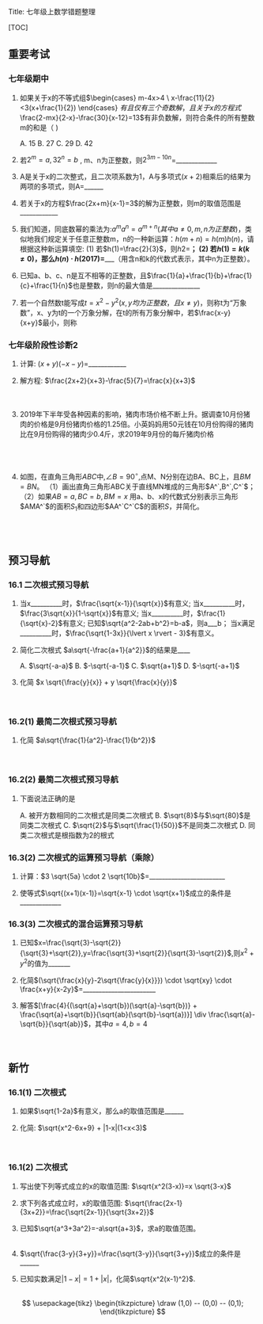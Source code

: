 Title: 七年级上数学错题整理

[TOC]

## 重要考试

### 七年级期中

1. 如果关于x的不等式组$\begin{cases} m-4x>4 \\ x-\frac{11}{2}<3(x+\frac{1}{2}) \end{cases} $有且仅有三个奇数解，且关于x的方程式$\frac{2-mx}{2-x}-\frac{30}{x-12}=13$有非负数解，则符合条件的所有整数m的和是（     )

   A. 15
   B. 27
   C. 29
   D. 42

2. 若$2^m=a,32^n=b$ , m、n为正整数，则$2^{3m-10n}$=_____________

3. A是关于x的二次整式，且二次项系数为1，A与多项式$(x+2)$相乘后的结果为两项的多项式，则A=______

4. 若关于x的方程$\frac{2x+m}{x-1}=3$的解为正整数，则m的取值范围是____________

5. 我们知道，同底数幂的乘法为:$a^ma^n=a^{m+n}(其中a \neq 0, m,n为正整数)$，类似地我们规定关于任意正整数m，n的一种新运算：$h(m+n)=h(m)h(n)$，请根据这种新运算填空:
   (1) 若$h(1)=\frac{2}{3}$，则$h{2}$=________；
   (2) 若$h(1)=k(k \neq 0)$，那么$h(n) \cdot h(2017)$=___________（用含n和k的代数式表示，其中n为正整数）。

6. 已知a、b、c、n是互不相等的正整数，且$\frac{1}{a}+\frac{1}{b}+\frac{1}{c}+\frac{1}{n}$也是整数，则n的最大值是_______________

7. 若一个自然数t能写成$t=x^2-y^2(x,y均为正整数，且x \neq y)$，则称t为“万象数”，x、y为t的一个万象分解，在t的所有万象分解中，若$\frac{x-y}{x+y}$最小，则称

### 七年级阶段性诊断2

1. 计算: $(x+y)(-x-y)$=____________

2. 解方程: $\frac{2x+2}{x+3}-\frac{5}{7}=\frac{x}{x+3}$
   <br>
   <br>
   <br>

3. 2019年下半年受各种因素的影响，猪肉市场价格不断上升。据调查10月份猪肉的价格是9月份猪肉价格的1.25倍。小英妈妈用50元钱在10月份购得的猪肉比在9月份购得的猪肉少0.4斤，求2019年9月份的每斤猪肉价格
   <br>
   <br>
   <br>
   <br>

4. 如图，在直角三角形$ABC$中,$\angle B=90^\circ$,点M、N分别在边BA、BC上，且$BM=BN$。
   （1）画出直角三角形ABC关于直线MN堆成的三角形$A^`,B^`,C^`$；
   （2）如果$AB=a,BC=b,BM=x$ 用a、b、x的代数式分别表示三角形$AMA^`$的面积$S_1$和四边形$AA^`C^`C$的面积$S$，并简化。
   <br>
   <br>
   <br>
   <br>
## 预习导航

### 16.1 二次根式预习导航

1. 当x__________时，$\frac{\sqrt{x-1}}{\sqrt{x}}$有意义;
   当x__________时，$\frac{3\sqrt{x}}{1-\sqrt{x}}$有意义;
   当x__________时，$\frac{1}{\sqrt{x}-2}$有意义;
   已知$\sqrt{a^2-2ab+b^2}=b-a$，则a___b；
   当x满足__________时，$\frac{\sqrt{1-3x}}{\lvert x \rvert - 3}$有意义。

2. 简化二次根式 $a\sqrt{-\frac{a+1}{a^2}}$的结果是____

    A. $\sqrt{-a-a}$
    B. $-\sqrt{-a-1}$
    C. $\sqrt{a+1}$
    D. $-\sqrt{-a+1}$
    
3. 化简 $x \sqrt{\frac{y}{x}} + y \sqrt{\frac{x}{y}}$
   <br>
   <br>
   <br>
   
### 16.2(1) 最简二次根式预习导航

1. 化简 $a\sqrt{\frac{1}{a^2}-\frac{1}{b^2}}$
   <br>
   <br>
   <br>
   
### 16.2(2) 最简二次根式预习导航

1. 下面说法正确的是

    A. 被开方数相同的二次根式是同类二次根式
    B. $\sqrt{8}$与$\sqrt{80}$是同类二次根式
    C. $\sqrt{2}$与$\sqrt{\frac{1}{50}}$不是同类二次根式
    D. 同类二次根式是根指数为2的根式
    
### 16.3(2) 二次根式的运算预习导航（乘除）

1. 计算：$3 \sqrt{5a} \cdot 2 \sqrt{10b}$=________________________

2. 使等式$\sqrt{(x+1)(x-1)}=\sqrt{x-1} \cdot \sqrt{x+1}$成立的条件是_____________

### 16.3(3) 二次根式的混合运算预习导航

1. 已知$x=\frac{\sqrt{3}-\sqrt{2}}{\sqrt{3}+\sqrt{2}},y=\frac{\sqrt{3}+\sqrt{2}}{\sqrt{3}-\sqrt{2}}$,则$x^2+y^2$的值为_______

2. 化简$(\sqrt{\frac{x}{y}-2\sqrt{\frac{y}{x}}}) \cdot \sqrt{xy} \cdot \frac{x+y}{x-2y}$=_______________________

3. 解答$[\frac{4}{(\sqrt{a}+\sqrt{b})(\sqrt{a}-\sqrt{b})} + \frac{\sqrt{a}+\sqrt{b}}{\sqrt{ab}(\sqrt{b}-\sqrt{a})}] \div \frac{\sqrt{a}-\sqrt{b}}{\sqrt{ab}}$，其中$a=4,b=4$
   <br>
   <br>
   <br>

## 新竹

### 16.1(1) 二次根式

1. 如果$\sqrt{1-2a}$有意义，那么a的取值范围是______

2. 化简: $\sqrt{x^2-6x+9} + |1-x|(1<x<3)$
   <br>
   <br>
   <br>

### 16.1(2) 二次根式

1. 写出使下列等式成立的x的取值范围: $\sqrt{x^2(3-x)}=x \sqrt{3-x}$
   <br>

2. 求下列各式成立时，x的取值范围: $\sqrt{\frac{2x-1}{3x+2}}=\frac{\sqrt{2x-1}}{\sqrt{3x+2}}$
   <br>
   
3. 已知$\sqrt{a^3+3a^2}=-a\sqrt{a+3}$，求a的取值范围。
   <br>
   <br>

4. $\sqrt{\frac{3-y}{3+y}}=\frac{\sqrt{3-y}}{\sqrt{3+y}}$成立的条件是______

5. 已知实数满足$|1-x|=1+|x|$，化简$\sqrt{x^2(x-1)^2}$.
   <br>
   <br>

$$
\usepackage{tikz}
\begin{tikzpicture}
  \draw (1,0) -- (0,0) -- (0,1);
\end{tikzpicture}
$$
